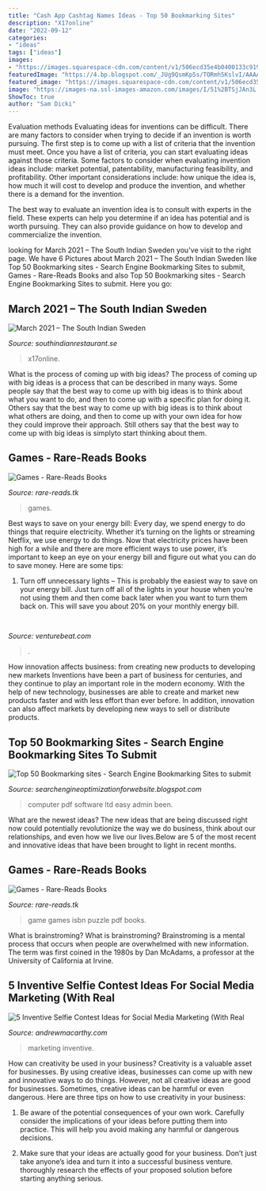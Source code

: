 ```yaml
---
title: "Cash App Cashtag Names Ideas - Top 50 Bookmarking Sites"
description: "X17online"
date: "2022-09-12"
categories:
- "ideas"
tags: ["ideas"]
images:
- "https://images.squarespace-cdn.com/content/v1/506ecd35e4b0400133c9194d/1401291596812-D20ESH58BUN15MXFE552/ke17ZwdGBToddI8pDm48kOkPDw5JKQniRc1cIIvgsb9Zw-zPPgdn4jUwVcJE1ZvWQUxwkmyExglNqGp0IvTJZamWLI2zvYWH8K3-s_4yszcp2ryTI0HqTOaaUohrI8PItYCQ6gixeVbiSh0PFh9lKWELsWoyITMnD1JPlAbJ-YoKMshLAGzx4R3EDFOm1kBS/image-asset.jpeg"
featuredImage: "https://4.bp.blogspot.com/_JUg9QsmKp5s/TORmh5KslvI/AAAAAAAACCg/_-pRdv3xYVE/s000/feat2.jpg"
featured_image: "https://images.squarespace-cdn.com/content/v1/506ecd35e4b0400133c9194d/1401291596812-D20ESH58BUN15MXFE552/ke17ZwdGBToddI8pDm48kOkPDw5JKQniRc1cIIvgsb9Zw-zPPgdn4jUwVcJE1ZvWQUxwkmyExglNqGp0IvTJZamWLI2zvYWH8K3-s_4yszcp2ryTI0HqTOaaUohrI8PItYCQ6gixeVbiSh0PFh9lKWELsWoyITMnD1JPlAbJ-YoKMshLAGzx4R3EDFOm1kBS/image-asset.jpeg"
image: "https://images-na.ssl-images-amazon.com/images/I/51%2BTSjJAn3L._SX396_BO1,204,203,200_.jpg"
ShowToc: true
author: "Sam Dicki"
---
```



Evaluation methods
Evaluating ideas for inventions can be difficult. There are many factors to consider when trying to decide if an invention is worth pursuing. The first step is to come up with a list of criteria that the invention must meet. Once you have a list of criteria, you can start evaluating ideas against those criteria.
Some factors to consider when evaluating invention ideas include: market potential, patentability, manufacturing feasibility, and profitability. Other important considerations include: how unique the idea is, how much it will cost to develop and produce the invention, and whether there is a demand for the invention.

The best way to evaluate an invention idea is to consult with experts in the field. These experts can help you determine if an idea has potential and is worth pursuing. They can also provide guidance on how to develop and commercialize the invention.

	

		
looking for March 2021 – The South Indian Sweden you've visit to the right page. We have 6 Pictures about March 2021 – The South Indian Sweden like Top 50 Bookmarking sites - Search Engine Bookmarking Sites to submit, Games - Rare-Reads Books and also Top 50 Bookmarking sites - Search Engine Bookmarking Sites to submit. Here you go:
		
    
## March 2021 – The South Indian Sweden

<img loading=lazy src="https://i.dailymail.co.uk/i/pix/2013/07/01/article-2352068-1A9870A0000005DC-682_634x951.jpg" onerror="this.onerror=null;this.src='https://tse1.mm.bing.net/th?id=OIP.X7Xnzw3ZcV_ZHWQ_V5ck8gHaLH&amp;pid=15.1';" alt="March 2021 – The South Indian Sweden">

_Source: southindianrestaurant.se_

>x17online. 

	

What is the process of coming up with big ideas?
The process of coming up with big ideas is a process that can be described in many ways. Some people say that the best way to come up with big ideas is to think about what you want to do, and then to come up with a specific plan for doing it. Others say that the best way to come up with big ideas is to think about what others are doing, and then to come up with your own idea for how they could improve their approach. Still others say that the best way to come up with big ideas is simplyto start thinking about them.

    
## Games - Rare-Reads Books

<img loading=lazy src="https://images-na.ssl-images-amazon.com/images/I/41Tn22x9mjL._SX330_BO1,204,203,200_.jpg" onerror="this.onerror=null;this.src='https://tse1.mm.bing.net/th?id=OIP.ZOXBdKuTEfkW9WtWY74RmAAAAA&amp;pid=15.1';" alt="Games - Rare-Reads Books">

_Source: rare-reads.tk_

>games. 

	

Best ways to save on your energy bill:
Every day, we spend energy to do things that require electricity. Whether it’s turning on the lights or streaming Netflix, we use energy to do things. Now that electricity prices have been high for a while and there are more efficient ways to use power, it’s important to keep an eye on your energy bill and figure out what you can do to save money. Here are some tips: 
1. Turn off unnecessary lights – This is probably the easiest way to save on your energy bill. Just turn off all of the lights in your house when you’re not using them and then come back later when you want to turn them back on. This will save you about 20% on your monthly energy bill. 

    
## 

<img loading=lazy src="https://venturebeat.com/wp-content/uploads/2018/01/zac41361_rgb.jpg?w=800" onerror="this.onerror=null;this.src='https://tse4.mm.bing.net/th?id=OIP.J2ZubWp3pAFTO0RZTCCAuQHaE7&amp;pid=15.1';" alt="">

_Source: venturebeat.com_

>. 

	

How innovation affects business: from creating new products to developing new markets
Inventions have been a part of business for centuries, and they continue to play an important role in the modern economy. With the help of new technology, businesses are able to create and market new products faster and with less effort than ever before. In addition, innovation can also affect markets by developing new ways to sell or distribute products.

    
## Top 50 Bookmarking Sites - Search Engine Bookmarking Sites To Submit

<img loading=lazy src="https://4.bp.blogspot.com/_JUg9QsmKp5s/TORmh5KslvI/AAAAAAAACCg/_-pRdv3xYVE/s000/feat2.jpg" onerror="this.onerror=null;this.src='https://tse3.mm.bing.net/th?id=OIP.XAU3Ns4NWVF8PxN0FLbwNwHaB0&amp;pid=15.1';" alt="Top 50 Bookmarking sites - Search Engine Bookmarking Sites to submit">

_Source: searchengineoptimizationforwebsite.blogspot.com_

>computer pdf software ltd easy admin been. 

	

What are the newest ideas?
The new ideas that are being discussed right now could potentially revolutionize the way we do business, think about our relationships, and even how we live our lives.Below are 5 of the most recent and innovative ideas that have been brought to light in recent months.

    
## Games - Rare-Reads Books

<img loading=lazy src="https://images-na.ssl-images-amazon.com/images/I/51%2BTSjJAn3L._SX396_BO1,204,203,200_.jpg" onerror="this.onerror=null;this.src='https://tse3.mm.bing.net/th?id=OIP.YoPzYN2EJuxHJJKvfAzSXQAAAA&amp;pid=15.1';" alt="Games - Rare-Reads Books">

_Source: rare-reads.tk_

>game games isbn puzzle pdf books. 

	

What is brainstroming?
What is brainstroming? Brainstroming is a mental process that occurs when people are overwhelmed with new information. The term was first coined in the 1980s by Dan McAdams, a professor at the University of California at Irvine.

    
## 5 Inventive Selfie Contest Ideas For Social Media Marketing (With Real

<img loading=lazy src="https://images.squarespace-cdn.com/content/v1/506ecd35e4b0400133c9194d/1401291596812-D20ESH58BUN15MXFE552/ke17ZwdGBToddI8pDm48kOkPDw5JKQniRc1cIIvgsb9Zw-zPPgdn4jUwVcJE1ZvWQUxwkmyExglNqGp0IvTJZamWLI2zvYWH8K3-s_4yszcp2ryTI0HqTOaaUohrI8PItYCQ6gixeVbiSh0PFh9lKWELsWoyITMnD1JPlAbJ-YoKMshLAGzx4R3EDFOm1kBS/image-asset.jpeg" onerror="this.onerror=null;this.src='https://tse1.mm.bing.net/th?id=OIP.jh2gjnLrfAKges_9meFeHAHaGk&amp;pid=15.1';" alt="5 Inventive Selfie Contest Ideas for Social Media Marketing (With Real">

_Source: andrewmacarthy.com_

>marketing inventive. 

	

How can creativity be used in your business?
Creativity is a valuable asset for businesses. By using creative ideas, businesses can come up with new and innovative ways to do things. However, not all creative ideas are good for businesses. Sometimes, creative ideas can be harmful or even dangerous. Here are three tips on how to use creativity in your business: 
1) Be aware of the potential consequences of your own work. Carefully consider the implications of your ideas before putting them into practice. This will help you avoid making any harmful or dangerous decisions. 

2) Make sure that your ideas are actually good for your business. Don’t just take anyone’s idea and turn it into a successful business venture. thoroughly research the effects of your proposed solution before starting anything serious.

